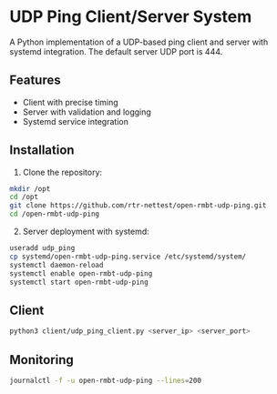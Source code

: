 # UDP Ping Client/Server System

A Python implementation of a UDP-based ping client and server with systemd integration.
The default server UDP port is 444.

## Features
- Client with precise timing
- Server with validation and logging
- Systemd service integration

## Installation

1. Clone the repository:
```bash
mkdir /opt
cd /opt
git clone https://github.com/rtr-nettest/open-rmbt-udp-ping.git
cd /open-rmbt-udp-ping
```

2. Server deployment with systemd:

```bash
useradd udp_ping
cp systemd/open-rmbt-udp-ping.service /etc/systemd/system/
systemctl daemon-reload
systemctl enable open-rmbt-udp-ping 
systemctl start open-rmbt-udp-ping
```


## Client
```bash
python3 client/udp_ping_client.py <server_ip> <server_port>
```

## Monitoring
```bash
journalctl -f -u open-rmbt-udp-ping --lines=200
```
